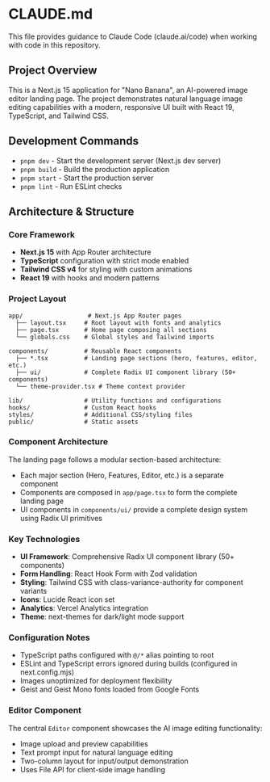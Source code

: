 # CLAUDE.md

This file provides guidance to Claude Code (claude.ai/code) when working with code in this repository.

## Project Overview

This is a Next.js 15 application for "Nano Banana", an AI-powered image editor landing page. The project demonstrates natural language image editing capabilities with a modern, responsive UI built with React 19, TypeScript, and Tailwind CSS.

## Development Commands

- `pnpm dev` - Start the development server (Next.js dev server)
- `pnpm build` - Build the production application
- `pnpm start` - Start the production server
- `pnpm lint` - Run ESLint checks

## Architecture & Structure

### Core Framework
- **Next.js 15** with App Router architecture
- **TypeScript** configuration with strict mode enabled
- **Tailwind CSS v4** for styling with custom animations
- **React 19** with hooks and modern patterns

### Project Layout
```
app/                  # Next.js App Router pages
  ├── layout.tsx     # Root layout with fonts and analytics
  ├── page.tsx       # Home page composing all sections
  └── globals.css    # Global styles and Tailwind imports

components/          # Reusable React components
  ├── *.tsx          # Landing page sections (hero, features, editor, etc.)
  ├── ui/            # Complete Radix UI component library (50+ components)
  └── theme-provider.tsx # Theme context provider

lib/                 # Utility functions and configurations
hooks/               # Custom React hooks
styles/              # Additional CSS/styling files
public/              # Static assets
```

### Component Architecture
The landing page follows a modular section-based architecture:
- Each major section (Hero, Features, Editor, etc.) is a separate component
- Components are composed in `app/page.tsx` to form the complete landing page
- UI components in `components/ui/` provide a complete design system using Radix UI primitives

### Key Technologies
- **UI Framework**: Comprehensive Radix UI component library (50+ components)
- **Form Handling**: React Hook Form with Zod validation
- **Styling**: Tailwind CSS with class-variance-authority for component variants
- **Icons**: Lucide React icon set
- **Analytics**: Vercel Analytics integration
- **Theme**: next-themes for dark/light mode support

### Configuration Notes
- TypeScript paths configured with `@/*` alias pointing to root
- ESLint and TypeScript errors ignored during builds (configured in next.config.mjs)
- Images unoptimized for deployment flexibility
- Geist and Geist Mono fonts loaded from Google Fonts

### Editor Component
The central `Editor` component showcases the AI image editing functionality:
- Image upload and preview capabilities
- Text prompt input for natural language editing
- Two-column layout for input/output demonstration
- Uses File API for client-side image handling